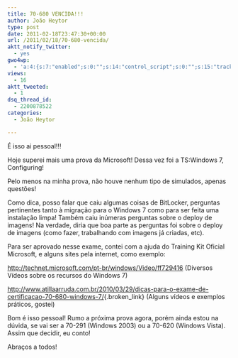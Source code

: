```yaml
---
title: 70-680 VENCIDA!!!
author: João Heytor
type: post
date: 2011-02-18T23:47:30+00:00
url: /2011/02/18/70-680-vencida/
aktt_notify_twitter:
  - yes
gwo4wp:
  - 'a:4:{s:7:"enabled";s:0:"";s:14:"control_script";s:0:"";s:15:"tracking_script";s:0:"";s:17:"conversion_script";s:0:"";}'
views:
  - 16
aktt_tweeted:
  - 1
dsq_thread_id:
  - 2200878522
categories:
  - João Heytor

---
```

É isso ai pessoal!!!

Hoje superei mais uma prova da Microsoft! Dessa vez foi a TS:Windows 7, Configuring!

Pelo menos na minha prova, não houve nenhum tipo de simulados, apenas questões!

Como dica, posso falar que caiu algumas coisas de BitLocker, perguntas pertinentes tanto à migração para o Windows 7 como para ser feita uma instalação limpa! Também caiu inúmeras perguntas sobre o deploy de imagens! Na verdade, diria que boa parte as perguntas foi sobre o deploy de imagens (como fazer, trabalhando com imagens já criadas, etc).

Para ser aprovado nesse exame, contei com a ajuda do Training Kit Oficial Microsoft, e alguns sites pela internet, como exemplo:

<http://technet.microsoft.com/pt-br/windows/Video/ff729416> (Diversos Vídeos sobre os recursos do Windows 7)

<http://www.atillaarruda.com.br/2010/03/29/dicas-para-o-exame-de-certificacao-70-680-windows-7/>{.broken_link} (Alguns vídeos e exemplos práticos, gostei)

Bom é isso pessoal! Rumo a próxima prova agora, porém ainda estou na dúvida, se vai ser a 70-291 (Windows 2003) ou a 70-620 (Windows Vista). Assim que decidir, eu conto!

Abraços a todos!